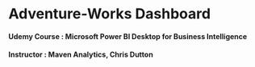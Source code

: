 # Adventure-Works Dashboard

#### Udemy Course : Microsoft Power BI Desktop for Business Intelligence
#### Instructor : Maven Analytics, Chris Dutton
